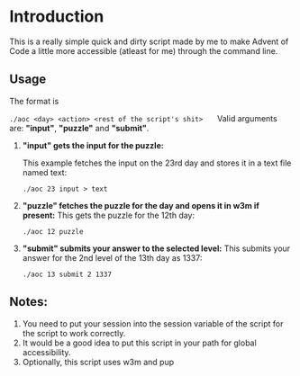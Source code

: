 # Introduction

This is a really simple quick and dirty script made by me to make Advent of Code a little more accessible (atleast for me) through the command line.

## Usage

The format is

`./aoc <day> <action> <rest of the script's shit>   `
Valid arguments are: **"input"**, **"puzzle"** and **"submit"**.

1. **"input" gets the input for the puzzle:**
   
   This example fetches the input on the 23rd day and stores it in a text file named text:
   
   `./aoc 23 input > text`
   
   

2. **"puzzle" fetches the puzzle for the day and opens it in w3m if present:**
   This gets the puzzle for the 12th day: 
   
   `./aoc 12 puzzle`
   
   

3. **"submit" submits your answer to the selected level:**
   This submits your answer for the 2nd level of the 13th day as 1337:
   
   `./aoc 13 submit 2 1337`

## Notes:

1. You need to put your session into the session variable of the script for the script to work correctly.
2. It would be a good idea to put this script in your path for global accessibility.
3. Optionally, this script uses w3m and pup
